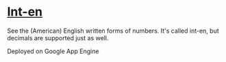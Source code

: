 # [Int-en](http://int-en.appspot.com)

See the (American) English written forms of numbers.
It's called int-en, but decimals are supported just as well.

Deployed on Google App Engine
